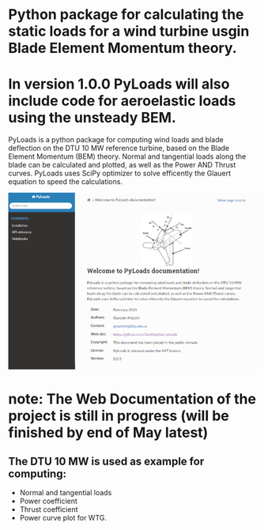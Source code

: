 # Python package for calculating the static loads for a wind turbine usgin Blade Element Momentum theory. 

# In version 1.0.0 PyLoads will also include code for aeroelastic loads using the unsteady BEM.

PyLoads is a python package for computing wind loads and blade deflection on the DTU 10 MW reference turbine, based on the Blade Element Momentum (BEM) theory. Normal and tangential loads along the blade can be calculated and plotted, as well as the Power AND Thrust curves. PyLoads uses SciPy optimizer to solve efficently the Glauert equation to speed the calculations.

![alt text](docs/notebooks/PyLoadsSCREEN.png)
# note: The Web Documentation of the project is still in progress (will be finished by end of May latest)

## The DTU 10 MW is used as example for computing:
- Normal and tangential loads
- Power coefficient
- Thrust coefficient
- Power curve plot for WTG.



